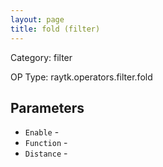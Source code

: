 ```yaml
---
layout: page
title: fold (filter)
---
```


Category: filter

OP Type: raytk.operators.filter.fold

## Parameters

* `Enable` - 
* `Function` - 
* `Distance` -
